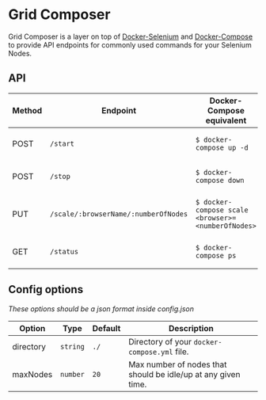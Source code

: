 # Grid Composer
Grid Composer is a layer on top of [Docker-Selenium](https://github.com/SeleniumHQ/docker-selenium) and [Docker-Compose](https://docs.docker.com/compose/) to provide API endpoints for commonly used commands for your Selenium Nodes.


## API
| Method | Endpoint | Docker-Compose equivalent | Description |
| ---- | ----------- | ----------- | ----------- |
| POST | `/start` | `$ docker-compose up -d` | boot up docker containers. |
| POST | `/stop` | `$ docker-compose down` | shutdown docker containers. |
| PUT | `/scale/:browserName/:numberOfNodes` | `$ docker-compose scale <browser>=<numberOfNodes>` | Scale up a specific browser node. |
| GET | `/status` | `$ docker-compose ps` | get info on node containers. |

## Config options
_These options should be a json format inside config.json_

| Option | Type | Default | Description |
| ---- | ----------- | ----------- | ----------- |
| directory | `string` | `./` | Directory of your `docker-compose.yml` file. |
| maxNodes | `number` | `20` | Max number of nodes that should be idle/up at any given time. |




